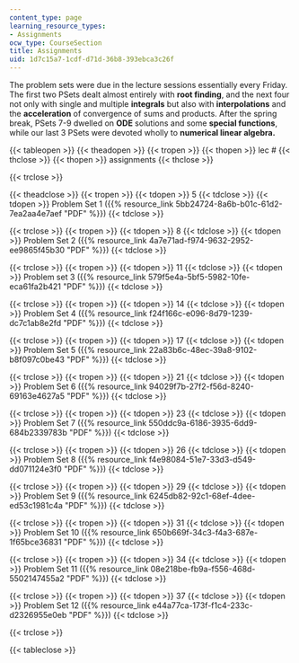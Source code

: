```yaml
---
content_type: page
learning_resource_types:
- Assignments
ocw_type: CourseSection
title: Assignments
uid: 1d7c15a7-1cdf-d71d-36b8-393ebca3c26f
---
```


The problem sets were due in the lecture sessions essentially every Friday. The first two PSets dealt almost entirely with **root finding**, and the next four not only with single and multiple **integrals** but also with **interpolations** and the **acceleration** of convergence of sums and products. After the spring break, PSets 7-9 dwelled on **ODE** solutions and some **special functions**, while our last 3 PSets were devoted wholly to **numerical linear algebra.**

{{< tableopen >}}
{{< theadopen >}}
{{< tropen >}}
{{< thopen >}}
lec #
{{< thclose >}}
{{< thopen >}}
assignments
{{< thclose >}}

{{< trclose >}}

{{< theadclose >}}
{{< tropen >}}
{{< tdopen >}}
5
{{< tdclose >}}
{{< tdopen >}}
Problem Set 1 ({{% resource_link 5bb24724-8a6b-b01c-61d2-7ea2aa4e7aef "PDF" %}})
{{< tdclose >}}

{{< trclose >}}
{{< tropen >}}
{{< tdopen >}}
8
{{< tdclose >}}
{{< tdopen >}}
Problem Set 2 ({{% resource_link 4a7e71ad-f974-9632-2952-ee9865f45b30 "PDF" %}})
{{< tdclose >}}

{{< trclose >}}
{{< tropen >}}
{{< tdopen >}}
11
{{< tdclose >}}
{{< tdopen >}}
Problem set 3 ({{% resource_link 579f5e4a-5bf5-5982-10fe-eca61fa2b421 "PDF" %}})
{{< tdclose >}}

{{< trclose >}}
{{< tropen >}}
{{< tdopen >}}
14
{{< tdclose >}}
{{< tdopen >}}
Problem Set 4 ({{% resource_link f24f166c-e096-8d79-1239-dc7c1ab8e2fd "PDF" %}})
{{< tdclose >}}

{{< trclose >}}
{{< tropen >}}
{{< tdopen >}}
17
{{< tdclose >}}
{{< tdopen >}}
Problem Set 5 ({{% resource_link 22a83b6c-48ec-39a8-9102-b8f097c0be43 "PDF" %}})
{{< tdclose >}}

{{< trclose >}}
{{< tropen >}}
{{< tdopen >}}
21
{{< tdclose >}}
{{< tdopen >}}
Problem Set 6 ({{% resource_link 94029f7b-27f2-f56d-8240-69163e4627a5 "PDF" %}})
{{< tdclose >}}

{{< trclose >}}
{{< tropen >}}
{{< tdopen >}}
23
{{< tdclose >}}
{{< tdopen >}}
Problem Set 7 ({{% resource_link 550ddc9a-6186-3935-6dd9-684b2339783b "PDF" %}})
{{< tdclose >}}

{{< trclose >}}
{{< tropen >}}
{{< tdopen >}}
26
{{< tdclose >}}
{{< tdopen >}}
Problem Set 8 ({{% resource_link f4e98084-51e7-33d3-d549-dd071124e3f0 "PDF" %}})
{{< tdclose >}}

{{< trclose >}}
{{< tropen >}}
{{< tdopen >}}
29
{{< tdclose >}}
{{< tdopen >}}
Problem Set 9 ({{% resource_link 6245db82-92c1-68ef-4dee-ed53c1981c4a "PDF" %}})
{{< tdclose >}}

{{< trclose >}}
{{< tropen >}}
{{< tdopen >}}
31
{{< tdclose >}}
{{< tdopen >}}
Problem Set 10 ({{% resource_link 650b669f-34c3-f4a3-687e-1f65bce36831 "PDF" %}})
{{< tdclose >}}

{{< trclose >}}
{{< tropen >}}
{{< tdopen >}}
34
{{< tdclose >}}
{{< tdopen >}}
Problem Set 11 ({{% resource_link 08e218be-fb9a-f556-468d-5502147455a2 "PDF" %}})
{{< tdclose >}}

{{< trclose >}}
{{< tropen >}}
{{< tdopen >}}
37
{{< tdclose >}}
{{< tdopen >}}
Problem Set 12 ({{% resource_link e44a77ca-173f-f1c4-233c-d2326955e0eb "PDF" %}})
{{< tdclose >}}

{{< trclose >}}

{{< tableclose >}}